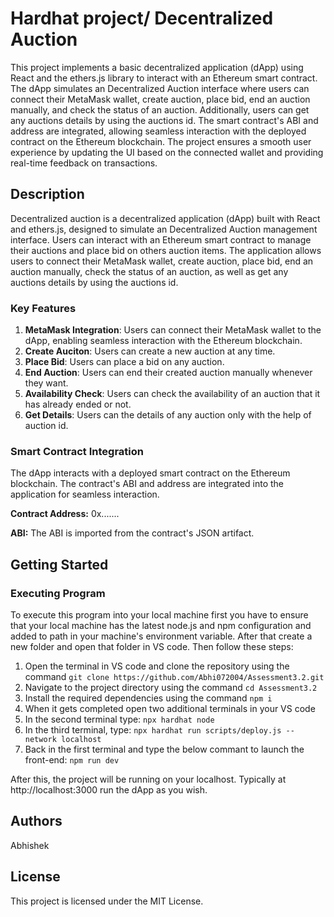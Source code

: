# Hardhat project/ Decentralized Auction
This project implements a basic decentralized application (dApp) using React and the ethers.js library to interact with an Ethereum smart contract. The dApp simulates an Decentralized Auction interface where users can connect their MetaMask wallet, create auction, place bid, end an auction manually, and check the status of an auction. Additionally, users can get any auctions details by using the auctions id. The smart contract's ABI and address are integrated, allowing seamless interaction with the deployed contract on the Ethereum blockchain. The project ensures a smooth user experience by updating the UI based on the connected wallet and providing real-time feedback on transactions.

## Description
Decentralized auction is a decentralized application (dApp) built with React and ethers.js, designed to simulate an Decentralized Auction management interface. Users can interact with an Ethereum smart contract to manage their auctions and place bid on others auction items. The application allows users to connect their MetaMask wallet, create auction, place bid, end an auction manually, check the status of an auction, as well as get any auctions details by using the auctions id.
### Key Features
1. **MetaMask Integration**: Users can connect their MetaMask wallet to the dApp, enabling seamless interaction with the Ethereum blockchain.
2. **Create Auciton**: Users can create a new auction at any time.
3. **Place Bid**: Users can place a bid on any auction.
4. **End Auction**: Users can end their created auction manually whenever they want.
5. **Availability Check**: Users can check the availability of an auction that it has already ended or not.
6. **Get Details**: Users can the details of any auction only with the help of auction id.

### Smart Contract Integration
The dApp interacts with a deployed smart contract on the Ethereum blockchain. The contract's ABI and address are integrated into the application for seamless interaction.

**Contract Address:** 0x.......

**ABI:** The ABI is imported from the contract's JSON artifact.

## Getting Started

### Executing Program
To execute this program into your local machine first you have to ensure that your local machine has the latest node.js and npm configuration and added to path in your machine's environment variable. After that create a new folder and open that folder in VS code.
Then follow these steps:
1. Open the terminal in VS code and clone the repository using the command 
`git clone https://github.com/Abhi072004/Assessment3.2.git`
2.  Navigate to the project directory using the command 
`cd Assessment3.2`
3. Install the required dependencies using the command
`npm i`
4. When it gets completed open two additional terminals in your VS code
5. In the second terminal type: 
`npx hardhat node`
6. In the third terminal, type:
`npx hardhat run scripts/deploy.js --network localhost`
7. Back in the first terminal and type the below commant to launch the front-end:
`npm run dev`

After this, the project will be running on your localhost. Typically at http://localhost:3000 run the dApp as you wish.

## Authors
Abhishek

## License
This project is licensed under the MIT License.
